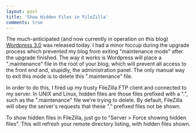 ```yaml
---
layout: post
title: 'Show Hidden Files in FileZilla'
comments: true
---
```

<p>The much-anticipated (and now currently in operation on this blog) <a href="http://wordpress.org/development/2010/06/thelonious/" target="_blank">Wordpress 3.0</a> was released today. I had a minor hiccup during the upgrade process which prevented my blog from exiting "maintenance mode" after the upgrade finished. The way it works is Wordpress will place a ".maintenance" file in the root of your blog, which will prevent all access to the front end and, stupidly, the administration panel. The only manual way to exit this mode is to delete this ".maintenance" file.</p>

<p>In order to do this, I fired up my trusty FileZilla FTP client and connected to my server. In UNIX and Linux, hidden files are those files prefixed with a ".", such as the ".maintenance" file we're trying to delete. By default, FileZilla will obey the server's requests that these "." prefixed files not be shown.</p>

<p>To show hidden files in FileZilla, just go to "Server &gt; Force showing hidden files". This will refresh your remote directory listing, with hidden files shown.</p>
